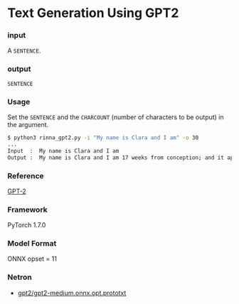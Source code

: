 # Text Generation Using GPT2

### input
A `SENTENCE`.

### output
`SENTENCE`

### Usage
Set the `SENTENCE` and the `CHARCOUNT` (number of characters to be output) in the argument.

```bash
$ python3 rinna_gpt2.py -i "My name is Clara and I am" -o 30
...
Input  :  My name is Clara and I am
Output :  My name is Clara and I am 17 weeks from conception; and it appears as being of an inferior order: the "lower and better way". This would certainly come close, given Trump
```

### Reference
[GPT-2](https://github.com/onnx/models/blob/master/text/machine_comprehension/gpt-2/README.md)  

### Framework
PyTorch 1.7.0

### Model Format
ONNX opset = 11

### Netron

- [gpt2/gpt2-medium.onnx.opt.prototxt](https://netron.app/?url=https://storage.googleapis.com/ailia-models/gpt2/gpt2-medium.onnx.opt.prototxt)
